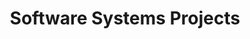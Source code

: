 ---
layout: project_cat
title: Software Systems Projects
nav_order: 3
permalink: /co227/
has_children: true

code: co227
type: GENERAL
parent: Home
has_toc: true
search_exclude: true

default_thumb_image: /data/categories/co227/thumbnail.jpg
description: Software systems designed and developed by second year Computer Engineering Students as part of coursework
---